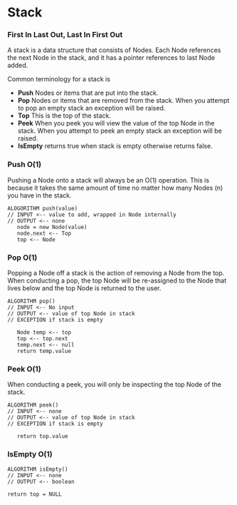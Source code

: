 # Stack
### First In Last Out, Last In First Out

A stack is a data structure that consists of Nodes. Each Node references the next Node in the stack, and it has a pointer references to last Node added.

Common terminology for a stack is

- **Push** Nodes or items that are put into the stack.
- **Pop** Nodes or items that are removed from the stack. When you attempt to pop an empty stack an exception will be raised.
- **Top** This is the top of the stack.
- **Peek** When you peek you will view the value of the top Node in the stack. When you attempt to peek an empty stack an exception will be raised.
- **IsEmpty** returns true when stack is empty otherwise returns false.

### Push O(1)
Pushing a Node onto a stack will always be an O(1) operation. This is because it takes the same amount of time no matter how many Nodes (n) you have in the stack.

```
ALOGORITHM push(value)
// INPUT <-- value to add, wrapped in Node internally
// OUTPUT <-- none
   node = new Node(value)
   node.next <-- Top
   top <-- Node
```

### Pop O(1)
Popping a Node off a stack is the action of removing a Node from the top. When conducting a pop, the top Node will be re-assigned to the Node that lives below and the top Node is returned to the user.

```
ALGORITHM pop()
// INPUT <-- No input
// OUTPUT <-- value of top Node in stack
// EXCEPTION if stack is empty

   Node temp <-- top
   top <-- top.next
   temp.next <-- null
   return temp.value
```

### Peek O(1)
When conducting a peek, you will only be inspecting the top Node of the stack.

```
ALGORITHM peek()
// INPUT <-- none
// OUTPUT <-- value of top Node in stack
// EXCEPTION if stack is empty

   return top.value
```

### IsEmpty O(1)

```
ALGORITHM isEmpty()
// INPUT <-- none
// OUTPUT <-- boolean

return top = NULL
```